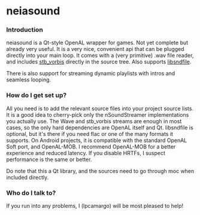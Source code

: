 # neiasound #

### Introduction ###

neiasound is a Qt-style OpenAL wrapper for games. Not yet complete but already very useful.
It is a very nice, convenient api that can be plugged directly into your main loop.
It comes with a (very primitive) .wav file reader, and includes [stb_vorbis](http://nothings.org/stb_vorbis/) directly in the source tree. Also supports [libsndfile](http://www.mega-nerd.com/libsndfile/).

There is also support for streaming dynamic playlists with intros and seamless looping.

### How do I get set up? ###

All you need is to add the relevant source files into your project source lists.
It is a good idea to cherry-pick only the nSoundStreamer implementations you actually use.
The Wave and stb_vorbis streams are enough in most cases, so the only hard dependencies are OpenAL itself and Qt. libsndfile is optional, but it's there if you need flac or one of the many formats it supports.
On Android projects, it is compatible with the standard OpenAL Soft port, and OpenAL-MOB. I recommend OpenAL-MOB for a better experience and reduced latency. If you disable HRTFs, I suspect performance is the same or better.

Do note that this a Qt library, and the sources need to go through moc when included directly.

### Who do I talk to? ###

If you run into any problems, I (lpcamargo) will be most pleased to help!